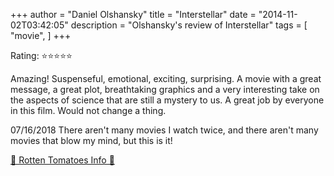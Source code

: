 +++
author = "Daniel Olshansky"
title = "Interstellar"
date = "2014-11-02T03:42:05"
description = "Olshansky's review of Interstellar"
tags = [
    "movie",
]
+++

Rating: ⭐⭐⭐⭐⭐

Amazing! Suspenseful, emotional, exciting, surprising. A movie with a great message, a great plot, breathtaking graphics and a very interesting take on the aspects of science that are still a mystery to us. A great job by everyone in this film. Would not change a thing.

07/16/2018
There aren't many movies I watch twice, and there aren't many movies that blow my mind, but this is it!

[🍅 Rotten Tomatoes Info 🍅](https://www.rottentomatoes.com//m/interstellar_2014)